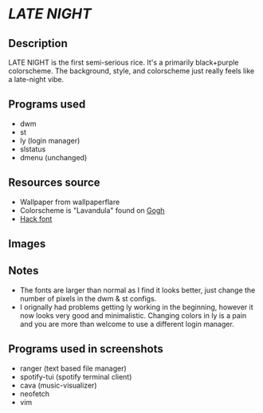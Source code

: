 # ***LATE NIGHT***

## Description
LATE NIGHT is the first semi-serious rice. It's a primarily black+purple colorscheme. The background, style, and colorscheme just really feels like a late-night vibe. 

## Programs used
- dwm
- st
- ly (login manager)
- slstatus
- dmenu (unchanged)  

## Resources source
- Wallpaper from wallpaperflare
- Colorscheme is "Lavandula" found on [Gogh](https://gogh-co.github.io/Gogh/)
- [Hack font](https://github.com/source-foundry/Hack)

## Images

## Notes
- The fonts are larger than normal as I find it looks better, just change the number of pixels in the dwm & st configs.
- I orignally had problems getting ly working in the beginning, however it now looks very good and minimalistic. Changing colors in ly is a pain and you are more than welcome to use a different login manager. 

## Programs used in screenshots
- ranger (text based file manager)
- spotify-tui (spotify terminal client)
- cava (music-visualizer)
- neofetch
- vim
